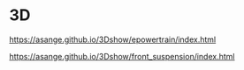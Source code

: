 # 3D
https://asange.github.io/3Dshow/epowertrain/index.html

https://asange.github.io/3Dshow/front_suspension/index.html

